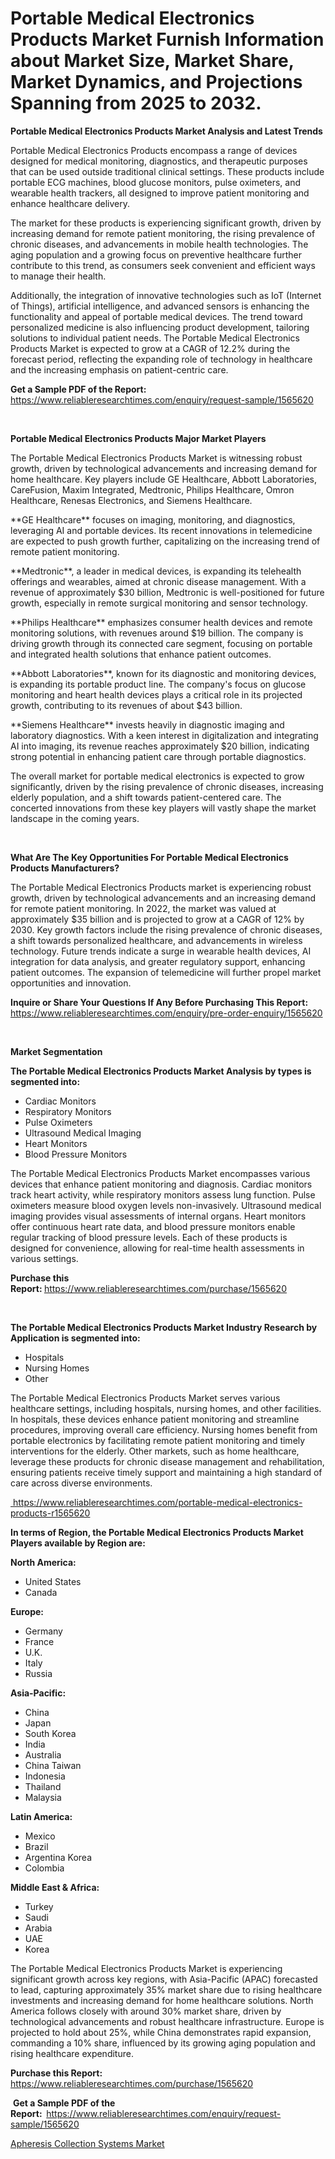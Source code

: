 <p><h1>Portable Medical Electronics Products Market Furnish Information about Market Size, Market Share, Market Dynamics, and Projections Spanning from 2025 to 2032.</h1></p><p><strong>Portable Medical Electronics Products Market Analysis and Latest Trends</strong></p>
<p><p>Portable Medical Electronics Products encompass a range of devices designed for medical monitoring, diagnostics, and therapeutic purposes that can be used outside traditional clinical settings. These products include portable ECG machines, blood glucose monitors, pulse oximeters, and wearable health trackers, all designed to improve patient monitoring and enhance healthcare delivery.</p><p>The market for these products is experiencing significant growth, driven by increasing demand for remote patient monitoring, the rising prevalence of chronic diseases, and advancements in mobile health technologies. The aging population and a growing focus on preventive healthcare further contribute to this trend, as consumers seek convenient and efficient ways to manage their health.</p><p>Additionally, the integration of innovative technologies such as IoT (Internet of Things), artificial intelligence, and advanced sensors is enhancing the functionality and appeal of portable medical devices. The trend toward personalized medicine is also influencing product development, tailoring solutions to individual patient needs. The Portable Medical Electronics Products Market is expected to grow at a CAGR of 12.2% during the forecast period, reflecting the expanding role of technology in healthcare and the increasing emphasis on patient-centric care.</p></p>
<p><strong>Get a Sample PDF of the Report:&nbsp;</strong> <a href="https://www.reliableresearchtimes.com/enquiry/request-sample/1565620?utm_campaign=3005&utm_medium=2&utm_source=Github&utm_content=ia&utm_term=05032025&utm_id=portable-medical-electronics-products">https://www.reliableresearchtimes.com/enquiry/request-sample/1565620</a></p>
<p>&nbsp;</p>
<p><strong>Portable Medical Electronics Products Major Market Players</strong></p>
<p><p>The Portable Medical Electronics Products Market is witnessing robust growth, driven by technological advancements and increasing demand for home healthcare. Key players include GE Healthcare, Abbott Laboratories, CareFusion, Maxim Integrated, Medtronic, Philips Healthcare, Omron Healthcare, Renesas Electronics, and Siemens Healthcare.</p><p>**GE Healthcare** focuses on imaging, monitoring, and diagnostics, leveraging AI and portable devices. Its recent innovations in telemedicine are expected to push growth further, capitalizing on the increasing trend of remote patient monitoring.</p><p>**Medtronic**, a leader in medical devices, is expanding its telehealth offerings and wearables, aimed at chronic disease management. With a revenue of approximately $30 billion, Medtronic is well-positioned for future growth, especially in remote surgical monitoring and sensor technology.</p><p>**Philips Healthcare** emphasizes consumer health devices and remote monitoring solutions, with revenues around $19 billion. The company is driving growth through its connected care segment, focusing on portable and integrated health solutions that enhance patient outcomes.</p><p>**Abbott Laboratories**, known for its diagnostic and monitoring devices, is expanding its portable product line. The company's focus on glucose monitoring and heart health devices plays a critical role in its projected growth, contributing to its revenues of about $43 billion.</p><p>**Siemens Healthcare** invests heavily in diagnostic imaging and laboratory diagnostics. With a keen interest in digitalization and integrating AI into imaging, its revenue reaches approximately $20 billion, indicating strong potential in enhancing patient care through portable diagnostics.</p><p>The overall market for portable medical electronics is expected to grow significantly, driven by the rising prevalence of chronic diseases, increasing elderly population, and a shift towards patient-centered care. The concerted innovations from these key players will vastly shape the market landscape in the coming years.</p></p>
<p>&nbsp;</p>
<p><strong>What Are The Key Opportunities For Portable Medical Electronics Products Manufacturers?</strong></p>
<p><p>The Portable Medical Electronics Products market is experiencing robust growth, driven by technological advancements and an increasing demand for remote patient monitoring. In 2022, the market was valued at approximately $35 billion and is projected to grow at a CAGR of 12% by 2030. Key growth factors include the rising prevalence of chronic diseases, a shift towards personalized healthcare, and advancements in wireless technology. Future trends indicate a surge in wearable health devices, AI integration for data analysis, and greater regulatory support, enhancing patient outcomes. The expansion of telemedicine will further propel market opportunities and innovation.</p></p>
<p><strong>Inquire or Share Your Questions If Any Before Purchasing This Report:</strong> <a href="https://www.reliableresearchtimes.com/enquiry/pre-order-enquiry/1565620?utm_campaign=3005&utm_medium=2&utm_source=Github&utm_content=ia&utm_term=05032025&utm_id=portable-medical-electronics-products">https://www.reliableresearchtimes.com/enquiry/pre-order-enquiry/1565620</a></p>
<p>&nbsp;</p>
<p><strong>Market Segmentation</strong></p>
<p><strong>The Portable Medical Electronics Products Market Analysis by types is segmented into:</strong></p>
<p><ul><li>Cardiac Monitors</li><li>Respiratory Monitors</li><li>Pulse Oximeters</li><li>Ultrasound Medical Imaging</li><li>Heart Monitors</li><li>Blood Pressure Monitors</li></ul></p>
<p><p>The Portable Medical Electronics Products Market encompasses various devices that enhance patient monitoring and diagnosis. Cardiac monitors track heart activity, while respiratory monitors assess lung function. Pulse oximeters measure blood oxygen levels non-invasively. Ultrasound medical imaging provides visual assessments of internal organs. Heart monitors offer continuous heart rate data, and blood pressure monitors enable regular tracking of blood pressure levels. Each of these products is designed for convenience, allowing for real-time health assessments in various settings.</p></p>
<p><strong>Purchase this Report:&nbsp;</strong><a href="https://www.reliableresearchtimes.com/purchase/1565620?utm_campaign=3005&utm_medium=2&utm_source=Github&utm_content=ia&utm_term=05032025&utm_id=portable-medical-electronics-products">https://www.reliableresearchtimes.com/purchase/1565620</a></p>
<p>&nbsp;</p>
<p><strong>The Portable Medical Electronics Products Market Industry Research by Application is segmented into:</strong></p>
<p><ul><li>Hospitals</li><li>Nursing Homes</li><li>Other</li></ul></p>
<p><p>The Portable Medical Electronics Products Market serves various healthcare settings, including hospitals, nursing homes, and other facilities. In hospitals, these devices enhance patient monitoring and streamline procedures, improving overall care efficiency. Nursing homes benefit from portable electronics by facilitating remote patient monitoring and timely interventions for the elderly. Other markets, such as home healthcare, leverage these products for chronic disease management and rehabilitation, ensuring patients receive timely support and maintaining a high standard of care across diverse environments.</p></p>
<p><a href="https://www.reliableresearchtimes.com/portable-medical-electronics-products-r1565620?utm_campaign=3005&utm_medium=2&utm_source=Github&utm_content=ia&utm_term=05032025&utm_id=portable-medical-electronics-products">&nbsp;https://www.reliableresearchtimes.com/portable-medical-electronics-products-r1565620</a></p>
<p><strong>In terms of Region, the Portable Medical Electronics Products Market Players available by Region are:</strong></p>
<p>
    <p> <strong> North America: </strong>
        <ul>
            <li>United States</li>
            <li>Canada</li>
        </ul>
        </p> 
    <p> <strong> Europe: </strong>
        <ul>
            <li>Germany</li>
            <li>France</li>
            <li>U.K.</li>
            <li>Italy</li>
            <li>Russia</li>
        </ul>
        </p> 
    <p> <strong> Asia-Pacific: </strong>
        <ul>
            <li>China</li>
            <li>Japan</li>
            <li>South Korea</li>
            <li>India</li>
            <li>Australia</li>
            <li>China Taiwan</li>
            <li>Indonesia</li>
            <li>Thailand</li>
            <li>Malaysia</li>
        </ul>
        </p> 
    <p> <strong> Latin America: </strong>
        <ul>
            <li>Mexico</li>
            <li>Brazil</li>
            <li>Argentina Korea</li>
            <li>Colombia</li>
        </ul>
        </p> 
    <p> <strong> Middle East & Africa: </strong>
        <ul>
            <li>Turkey</li>
            <li>Saudi</li>
            <li>Arabia</li>
            <li>UAE</li>
            <li>Korea</li>
        </ul>
    </p>
    </p>
<p><p>The Portable Medical Electronics Products Market is experiencing significant growth across key regions, with Asia-Pacific (APAC) forecasted to lead, capturing approximately 35% market share due to rising healthcare investments and increasing demand for home healthcare solutions. North America follows closely with around 30% market share, driven by technological advancements and robust healthcare infrastructure. Europe is projected to hold about 25%, while China demonstrates rapid expansion, commanding a 10% share, influenced by its growing aging population and rising healthcare expenditure.</p></p>
<p><strong>Purchase this Report: </strong><a href="https://www.reliableresearchtimes.com/purchase/1565620?utm_campaign=3005&utm_medium=2&utm_source=Github&utm_content=ia&utm_term=05032025&utm_id=portable-medical-electronics-products">https://www.reliableresearchtimes.com/purchase/1565620</a></p>
<p>&nbsp;<strong>Get a Sample PDF of the Report:&nbsp;&nbsp;</strong><a href="https://www.reliableresearchtimes.com/enquiry/request-sample/1565620?utm_campaign=3005&utm_medium=2&utm_source=Github&utm_content=ia&utm_term=05032025&utm_id=portable-medical-electronics-products">https://www.reliableresearchtimes.com/enquiry/request-sample/1565620</a></p>
<p><strong></strong></p>
<p><p><a href="https://github.com/zanoligarav/Market-Research-Report-List-1/blob/main/apheresis-collection-systems-market.md?utm_campaign=3005&utm_medium=2&utm_source=Github&utm_content=ia&utm_term=05032025&utm_id=portable-medical-electronics-products">Apheresis Collection Systems Market</a></p></p>